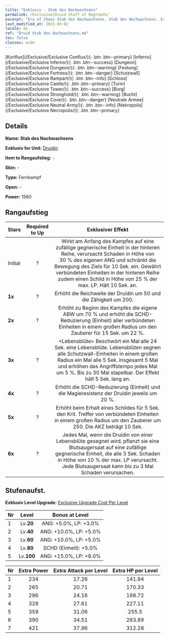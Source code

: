 ```yaml
---
title: "Exklusiv - Stab des Nachwachsens"
permalink: /Exclusive/Druid Staff of Regrowth/
excerpt: "Era of Chaos Stab des Nachwachsens. Stab des Nachwachsens. Era of Chaos Exklusiv Stab des Nachwachsens. Druidin Exklusiv."
last_modified_at: 2021-03-02
locale: de
ref: "Druid Stab des Nachwachsens.md"
toc: false
classes: wide
---
```

 [Konflux](/Exclusive/Exclusive Conflux/){: .btn .btn--primary} [Inferno](/Exclusive/Exclusive Inferno/){: .btn .btn--success} [Dungeon](/Exclusive/Exclusive Dungeon/){: .btn .btn--warning} [Festung](/Exclusive/Exclusive Fortress/){: .btn .btn--danger} [Schutzwall](/Exclusive/Exclusive Rampart/){: .btn .btn--info} [Schloss](/Exclusive/Exclusive Castle/){: .btn .btn--primary} [Turm](/Exclusive/Exclusive Tower/){: .btn .btn--success} [Burg](/Exclusive/Exclusive Stronghold/){: .btn .btn--warning} [Bucht](/Exclusive/Exclusive Cove/){: .btn .btn--danger} [Neutrale Armee](/Exclusive/Exclusive Neutral Army/){: .btn .btn--info} [Nekropolis](/Exclusive/Exclusive Necropolis/){: .btn .btn--primary} 

## Details
 **Name: Stab des Nachwachsens** 

 **Exklusiv for Unit:** [Druidin](/units/Druid/) 

 **Item to Rangaufstieg:** -

 **Skin:** -

 **Type:** Fernkampf

 **Open:** -

 **Power:** 1560

## Rangaufstieg

  |     Stars    |  Required to Up | Exklusiver Effekt |
  |:-------------|:---------------:|:---------------:|
  |  Initial  | ? | <Rankenhieb> Wirkt am Anfang des Kampfes auf eine zufällige gegnerische Einheit in der hinteren Reihe, verursacht Schaden in Höhe von 30 % des eigenen ANG und schränkt die Bewegung des Ziels für 10 Sek. ein. Gewährt verbündeten Einheiten in der hinteren Reihe zudem einen Schild in Höhe von 25 % der max. LP. Hält 10 Sek. an. |
  | **1x** <i class="fas fa-star"/> | ? | Erhöht die Reichweite der Druidin um 50 und die Zähigkeit um 200. |
  | **2x** <i class="fas fa-star"/> | ? | Erhöht zu Beginn des Kampfes die eigene ABW um 70 % und erhöht die SCHD-Reduzierung (Einheit) aller verbündeten Einheiten in einem großen Radius um den Zauberer für 15 Sek. um 22 %. |
  | **3x** <i class="fas fa-star"/> | ? | <Lebensblüte> Beschwört ein Mal alle 24 Sek. eine Lebensblüte. Lebensblüten segnen alle Schutzwall-Einheiten in einem großen Radius ein Mal alle 5 Sek. insgesamt 5 Mal und erhöhen das Angriffstempo jedes Mal um 5 %. Bis zu 30 Mal stapelbar. Der Effekt hält 5 Sek. lang an. |
  | **4x** <i class="fas fa-star"/> | ? | Erhöht die SCHD-Reduzierung (Einheit) und die Magieresistenz der Druidin jeweils um 20 %. |
  | **5x** <i class="fas fa-star"/> | ? | Erhöht beim Erhalt eines Schildes für 5 Sek. den Krit. Treffer von verbündeten Einheiten in einem großen Radius um den Zauberer um 250. Die AKZ beträgt 10 Sek. |
  | **6x** <i class="fas fa-star"/> | ? | <Blutsaugersaat> Jedes Mal, wenn die Druidin von einer Lebensblüte gesegnet wird, pflanzt sie eine Blutsaugersaat auf eine zufällige gegnerische Einheit, die alle 3 Sek. Schaden in Höhe von 10 % der max. LP verursacht. Jede Blutsaugersaat kann bis zu 3 Mal Schaden verursachen. |


## Stufenaufst.
 **Exklusiv Level Upgrade:** [Exclusive Upgrade Cost Per Level](/Exclusive/ExclusiveUpgradeCostPerLevel/)

  |  Nr  |   Level  | Bonus at Level |
  |:-----|:--------:|:--------------:|
  | 1 | Lv.**20** | ANG: +5.0%, LP: +3.0% |
  | 2 | Lv.**40** | ANG: +10.0%, LP: +5.0% |
  | 3 | Lv.**60** | ANG: +10.0%, LP: +5.0% |
  | 4 | Lv.**80** | SCHD (Einheit): +5.0% |
  | 5 | Lv.**100** | ANG: +15.0%, LP: +8.0% |


  |  Nr  |  Extra Power | Extra Attack per Level | Extra HP per Level |
  |:-----|:--------:|:--------:|:--------:|
  | 1 | 234 | 17.26 | 141.94 |
  | 2 | 265 | 20.71 | 170.33 |
  | 3 | 296 | 24.16 | 198.72 |
  | 4 | 328 | 27.61 | 227.11 |
  | 5 | 359 | 31.06 | 255.5 |
  | 6 | 390 | 34.51 | 283.89 |
  | 7 | 421 | 37.96 | 312.28 |


